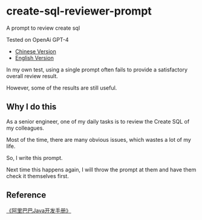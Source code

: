 # create-sql-reviewer-prompt

A prompt to review create sql

Tested on OpenAi GPT-4

- [Chinese Version](/prompt.chn.txt)
- [English Version](/prompt.eng.txt)

In my own test, using a single prompt often fails to provide a satisfactory overall review result.

However, some of the results are still useful.

## Why I do this

As a senior engineer, one of my daily tasks is to review the Create SQL of my colleagues.

Most of the time, there are many obvious issues, which wastes a lot of my life.

So, I write this prompt. 

Next time this happens again, I will throw the prompt at them and have them check it themselves first.

## Reference

[《阿里巴巴Java开发手册》](https://alibaba.github.io/p3c/MySQL%E6%95%B0%E6%8D%AE%E5%BA%93/%E5%BB%BA%E8%A1%A8%E8%A7%84%E7%BA%A6.html)
